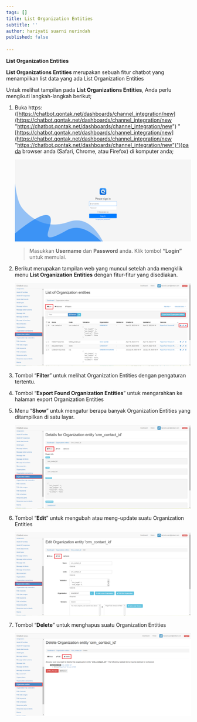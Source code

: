 ```yaml
---
tags: []
title: List Organization Entities
subtitle: ''
author: hariyati suarni nurindah
published: false

---
```

**List Organization Entities**

**List Organizations** **Entities** merupakan sebuah fitur chatbot yang menampilkan list data yang ada List Organization Entities

Untuk melihat tampilan pada **List Organizations Entities**, Anda perlu mengikuti langkah-langkah berikut;

1. Buka https: ([https://chatbot.qontak.net/dashboards/channel_integration/new](https://chatbot.qontak.net/dashboards/channel_integration/new "https://chatbot.qontak.net/dashboards/channel_integration/new") "[https://chatbot.qontak.net/dashboards/channel_integration/new](https://chatbot.qontak.net/dashboards/channel_integration/new "https://chatbot.qontak.net/dashboards/channel_integration/new")"))pada browser anda (Safari, Chrome, atau Firefox) di komputer anda;

   ![](/uploads/channell.PNG)

   > Masukkan **Username** dan **Password** anda. Klik tombol **“Login”** untuk memulai.
2. Berikut merupakan tampilan web yang muncul setelah anda mengklik menu **List Organization** **Entities** dengan fitur-fitur yang disediakan.

   ![](/uploads/organization-entities1.PNG)
3. Tombol “**Filter**” untuk melihat Organization Entities dengan pengaturan tertentu.
4. Tombol “**Export Found Organization Entities**” untuk mengarahkan ke halaman export Organization Entities
5. Menu “**Show**” untuk mengatur berapa banyak Organization Entities yang ditampilkan di satu layar.

   ![](/uploads/organization-entities2.PNG)
6. Tombol “**Edit**” untuk mengubah atau meng-update suatu Organization Entities

   ![](/uploads/organization-entities3.PNG)
7. Tombol “**Delete**” untuk menghapus suatu Organization Entities

   ![](/uploads/organization-entities4.PNG)